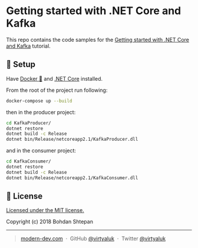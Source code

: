 # Getting started with .NET Core and Kafka

This repo contains the code samples for the [Getting started with .NET Core and Kafka](https://www.hugopicado.com/2017/11/22/getting-started-with-net-core-and-kafka.html) tutorial.

## :dvd: Setup

Have [Docker :whale2:](https://docs.docker.com/install/) and [.NET Core](https://www.microsoft.com/net/download) installed.

From the root of the project run following:

```sh
docker-compose up --build
```

then in the producer project:

```sh
cd KafkaProducer/
dotnet restore
dotnet build -c Release
dotnet bin/Release/netcoreapp2.1/KafkaProducer.dll
```

and in the consumer project:

```sh
cd KafkaConsumer/
dotnet restore
dotnet build -c Release
dotnet bin/Release/netcoreapp2.1/KafkaConsumer.dll

```

## :green_book: License

[Licensed under the MIT license.](https://github.com/virtyaluk/dotnetcore-kafka/blob/master/LICENSE)

Copyright (c) 2018 Bohdan Shtepan

---

> [modern-dev.com](http://modern-dev.com) &nbsp;&middot;&nbsp;
> GitHub [@virtyaluk](https://github.com/virtyaluk) &nbsp;&middot;&nbsp;
> Twitter [@virtyaluk](https://twitter.com/virtyaluk)